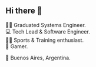 ## Hi there 👋

👨‍🎓 Graduated Systems Engineer.  
💻 Tech Lead & Software Engineer.  
🏋️‍♂️ Sports & Training enthusiast.  
👾 Gamer.


📍 Buenos Aires, Argentina.

